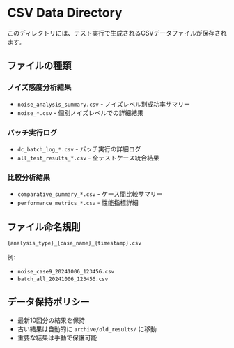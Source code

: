 # CSV Data Directory

このディレクトリには、テスト実行で生成されるCSVデータファイルが保存されます。

## ファイルの種類

### ノイズ感度分析結果
- `noise_analysis_summary.csv` - ノイズレベル別成功率サマリー
- `noise_*.csv` - 個別ノイズレベルでの詳細結果

### バッチ実行ログ
- `dc_batch_log_*.csv` - バッチ実行の詳細ログ
- `all_test_results_*.csv` - 全テストケース統合結果

### 比較分析結果
- `comparative_summary_*.csv` - ケース間比較サマリー
- `performance_metrics_*.csv` - 性能指標詳細

## ファイル命名規則

```
{analysis_type}_{case_name}_{timestamp}.csv
```

例:
- `noise_case9_20241006_123456.csv`
- `batch_all_20241006_123456.csv`

## データ保持ポリシー

- 最新10回分の結果を保持
- 古い結果は自動的に `archive/old_results/` に移動
- 重要な結果は手動で保護可能